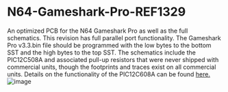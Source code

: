 # N64-Gameshark-Pro-REF1329
An optimized PCB for the N64 Gameshark Pro as well as the full schematics. This revision has full parallel port functionality. The Gameshark Pro v3.3.bin file should be programmed with the low bytes to the bottom SST and the high bytes to the top SST. The schematics include the PIC12C508A and associated pull-up resistors that were never shipped with commercial units, though the footprints and traces exist on all commercial units. Details on the functionality of the PIC12C608A can be found [here.](https://github.com/parasyte/picard)
![image](https://github.com/Modman/N64-Gameshark-Pro-REF1329/blob/main/REF1329.png)
